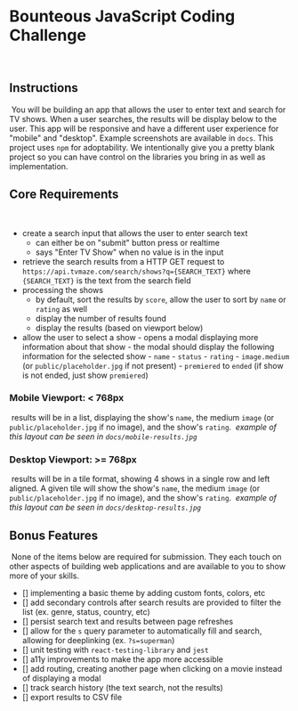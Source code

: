# Bounteous JavaScript Coding Challenge

​

## Instructions

​
You will be building an app that allows the user to enter text and search for TV shows. When a user searches, the results will be display below to the user. This app will be responsive and have a different user experience for "mobile" and "desktop". Example screenshots are available in `docs`. This project uses `npm` for adoptability. We intentionally give you a pretty blank project so you can have control on the libraries you bring in as well as implementation.
​

## Core Requirements

​

- create a search input that allows the user to enter search text
  - can either be on "submit" button press or realtime
  - says "Enter TV Show" when no value is in the input
- retrieve the search results from a HTTP GET request to `https://api.tvmaze.com/search/shows?q={SEARCH_TEXT}` where `{SEARCH_TEXT}` is the text from the search field
- processing the shows
  - by default, sort the results by `score`, allow the user to sort by `name` or `rating` as well
  - display the number of results found
  - display the results (based on viewport below)
- allow the user to select a show - opens a modal displaying more information about that show - the modal should display the following information for the selected show - `name` - `status` - `rating` - `image.medium` (or `public/placeholder.jpg` if not present) - `premiered` to `ended` (if show is not ended, just show `premiered`)
  ​

### Mobile Viewport: < 768px

​
results will be in a list, displaying the show's `name`, the medium `image` (or `public/placeholder.jpg` if no image), and the show's `rating`.
​
_example of this layout can be seen in `docs/mobile-results.jpg`_
​

### Desktop Viewport: >= 768px

​
results will be in a tile format, showing 4 shows in a single row and left aligned. A given tile will show the show's `name`, the medium `image` (or `public/placeholder.jpg` if no image), and the show's `rating`.
​
_example of this layout can be seen in `docs/desktop-results.jpg`_
​

## Bonus Features

​
None of the items below are required for submission. They each touch on other aspects of building web applications and are available to you to show more of your skills.
​

- [] implementing a basic theme by adding custom fonts, colors, etc
- [] add secondary controls after search results are provided to filter the list (ex. genre, status, country, etc)
- [] persist search text and results between page refreshes
- [] allow for the `s` query parameter to automatically fill and search, allowing for deeplinking (ex. `?s=superman`)
- [] unit testing with `react-testing-library` and `jest`
- [] a11y improvements to make the app more accessible
- [] add routing, creating another page when clicking on a movie instead of displaying a modal
- [] track search history (the text search, not the results)
- [] export results to CSV file
